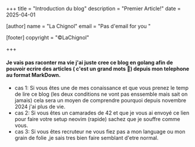+++
title = "Introduction du blog"
description = "Premier Article!"
date = 2025-04-01

[author]
name = "La Chignol"
email = "Pas d'email for you "

[footer]
copyright = "©LaChignol"

+++


#### Je vais pas raconter ma vie j'ai juste cree ce blog en golang afin de pouvoir ecrire des articles ( c'est un grand mots 🤦) depuis mon telephone au format MarkDown. 

- cas 1: Si vous êtes une de mes conaissance et que vous prenez le temp de lire ce blog (les deux conditions ne vont pas enssemble mais sait on jamais) cela sera un moyen de comprendre pourquoi depuis novembre 2024 j'ai plus de vie.
- cas 2: Si vous êtes un camarades de 42 et que je vous ai envoyé ce lien pour faire votre setup neovim (rapide) sachez que je souffre comme vous.
- cas 3: Si vous êtes recruteur ne vous fiez pas a mon language ou mon grain de folie ,je sais tres bien faire semblant d'etre normal.

